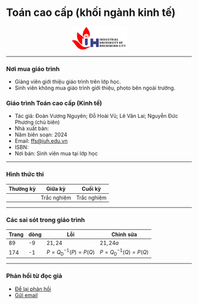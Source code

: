 # Toán cao cấp (khối ngành kinh tế)
<p align="center">
  <img width="30%" src="https://github.com/khoacoban/hamphuc/blob/main/iuh.png">
</p>

-----

### Nơi mua giáo trình
- Giảng viên giới thiệu giáo trình trên lớp học.
- Sinh viên không mua giáo trình giới thiệu, photo bên ngoài trường.

### Giáo trình Toán cao cấp (Kinh tế) 
- Tác giả: Đoàn Vương Nguyên; Đỗ Hoài Vũ; Lê Văn Lai; Nguyễn Đức Phương (chủ biên)
- Nhà xuất bản: 
- Năm biên soạn: 2024
- Email: ffs@iuh.edu.vn
- ISBN:
- Nơi bán: Sinh viên mua tại lớp học 

-----
### Hình thức thi
| Thường kỳ | Giữa kỳ | Cuối kỳ |
| --------- | ------- | ------- |
|    |Trắc nghiệm | Trắc nghiệm |
-----

### Các sai sót trong giáo trình
| Trang | dòng | Lỗi                           | Chỉnh sửa                     |
| ----- | ---- | ----------------------------- | ----------------------------- |
| 89    | -9   | $21,24$                       | $21,24a$                      |
| 174   | -1   | $P=Q_\mathrm{D}^{-1}(P)=P(Q)$ | $P=Q_\mathrm{D}^{-1}(Q)=P(Q)$ |
-----

### Phản hồi từ đọc giả
- [Để lại phản hồi](https://github.com/khoacoban/hamphuc/issues)
- [Gửi email](mailto:ffs@iuh.edu.vn)
